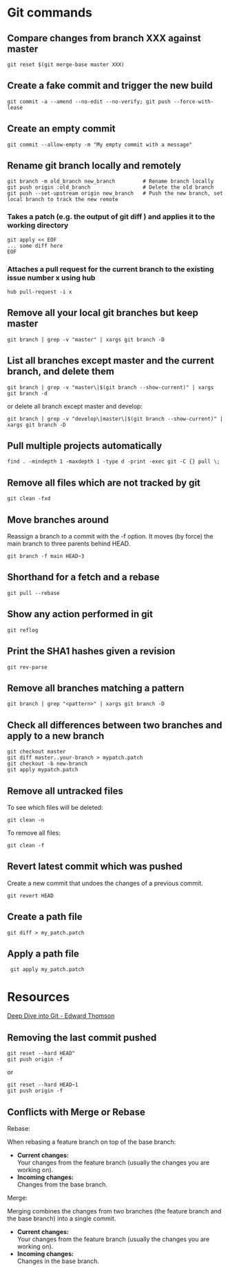 # Git commands

## Compare changes from branch XXX against master

```shell
git reset $(git merge-base master XXX)
```

## Create a fake commit and trigger the new build

```shell
git commit -a --amend --no-edit --no-verify; git push --force-with-lease
```

## Create an empty commit
```shell
git commit --allow-empty -m "My empty commit with a message"
```

## Rename git branch locally and remotely

```shell
git branch -m old_branch new_branch         # Rename branch locally    
git push origin :old_branch                 # Delete the old branch    
git push --set-upstream origin new_branch   # Push the new branch, set local branch to track the new remote
```

### Takes a patch (e.g. the output of git diff ) and applies it to the working directory

```shell
git apply << EOF
... some diff here
EOF
```

### Attaches a pull request for the current branch to the existing issue number x using hub

```shell
hub pull-request -i x
```

## Remove all your local git branches but keep master

```shell
git branch | grep -v "master" | xargs git branch -D
```

## List all branches except master and the current branch, and delete them

```shell
git branch | grep -v "master\|$(git branch --show-current)" | xargs git branch -d
```

or delete all branch except master and develop:

```shell
git branch | grep -v "develop\|master\|$(git branch --show-current)" | xargs git branch -D
```

## Pull multiple projects automatically

```shell
find . -mindepth 1 -maxdepth 1 -type d -print -exec git -C {} pull \;
```

## Remove all files which are not tracked by git

```shell
git clean -fxd
```

## Move branches around 

Reassign a branch to a commit with the -f option. It moves (by force) the main branch to three parents behind HEAD.

```shell
git branch -f main HEAD~3
```

## Shorthand for a fetch and a rebase

```shell
git pull --rebase
```

## Show any action performed in git

```shell
git reflog
```

## Print the SHA1 hashes given a revision

```shell
git rev-parse
```

## Remove all branches matching a pattern

```shell
git branch | grep "<pattern>" | xargs git branch -D
```

## Check all differences between two branches and apply to a new branch

```shell
git checkout master
git diff master..your-branch > mypatch.patch
git checkout -b new-branch
git apply mypatch.patch
```

## Remove all untracked files

To see which files will be deleted:

```shell
git clean -n
```

To remove all files:
```shell
git clean -f
```

## Revert latest commit which was pushed

Create a new commit that undoes the changes of a previous commit.

```shell
git revert HEAD
```

## Create a path file

```shell
git diff > my_patch.patch
```

## Apply a path file

```shell
 git apply my_patch.patch
```

# Resources

[Deep Dive into Git - Edward Thomson](https://www.youtube.com/watch?v=fBP18-taaNw)

## Removing the last commit pushed

```shell
git reset --hard HEAD^
git push origin -f
```

or

```shell
git reset --hard HEAD~1
git push origin -f
```

## Conflicts with Merge or Rebase

Rebase:

When rebasing a feature branch on top of the base branch:

- **Current changes:**  
  Your changes from the feature branch (usually the changes you are working on).
- **Incoming changes:**  
  Changes from the base branch.

Merge:

Merging combines the changes from two branches (the feature branch and the base branch) into a single commit. 

- **Current changes:**  
  Your changes from the feature branch (usually the changes you are working on).
- **Incoming changes:**  
  Changes in the base branch.

